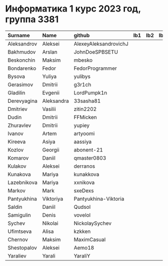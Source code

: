 # Информатика 1 курс 2023 год, группа 3381

| Surname     | Name       | github               | lb1   | lb2   | lb3   |
|:------------|:-----------|:---------------------|:------|:------|:------|
| Aleksandrov | Aleksei    | AlexeyAleksandrovichJ|       |       |       |
| Bakhmudov   | Arslan     | JohnDoeSPBSETU       |       |       |       |
| Beskonchin  | Maksim     | mbesko               |       |       |       |
| Bondarenko  | Fedor      | FedorProgrammer      |       |       |       |
| Bysova  | Yuliya      | yulibys      |       |       |       |
| Gerasimov   | Dmitrii    | g3r1ch               |       |       |       |
| Gladilin    | Evgenii    | LordPumpk1n          |       |       |       |
| Derevyagina | Aleksandra | 33sasha81            |       |       |       |
| Dmitriev    | Vasilii    | zitin2202            |       |       |       |
| Dudin       | Dmitrii    | FFMicken             |       |       |       |
| Zhuravlev   | Dmitrii    | yupiey               |       |       |       |
| Ivanov      | Artem      | artyoomi         |       |       |       |
| Kireeva     | Asiya      | aassiya              |       |       |       |
| Kozlov      | Georgii    | abonent-21           |       |       |       |
| Komarov     | Daniil     | qmaster0803          |       |       |       |
| Kulakov     | Aleksei    | derranos             |       |       |       |
| Kunakova    | Mariya     | kunakkova            |       |       |       |
| Lazebnikova | Mariya     | xxnikova             |       |       |       |
| Markov      | Mark       | sxeDexs              |       |       |       |
| Pantyukhina | Viktoriya  | Pantyukhina-Viktoria |       |       |       |
| Saldin      | Daniil     | Qudsol               |       |       |       |
| Samigulin   | Denis      | vovelol              |       |       |       |
| Sychev      | Nikolai    | NickolaySychev       |       |       |       |
| Ufimtseva   | Alisa      | kzkken               |       |       |       |
| Chernov     | Maksim     | MaximCasual          |       |       |       |
| Shestopalov | Aleksei    | Aemo18               |       |       |       |
| Yaraliev    | Yarali     | YaraliY              |       |       |       |
